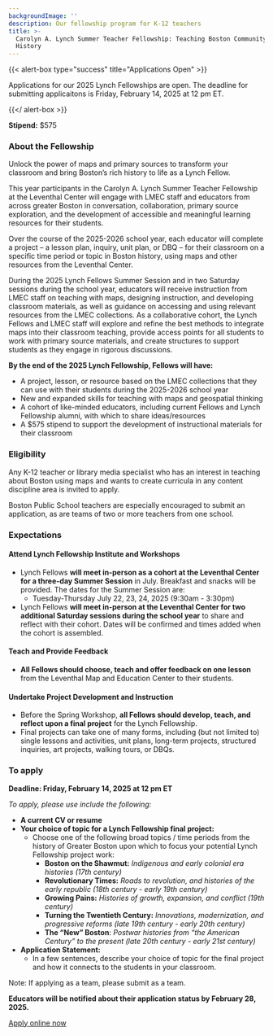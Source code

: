 ```yaml
---
backgroundImage: ''
description: Our fellowship program for K-12 teachers
title: >-
  Carolyn A. Lynch Summer Teacher Fellowship: Teaching Boston Community
  History
---
```


{{< alert-box type="success" title="Applications Open" >}}

Applications for our 2025 Lynch Fellowships are open. The deadline for submitting applicaitons is Friday, February 14, 2025 at 12 pm ET.

{{</ alert-box >}}

**Stipend:** $575

### About the Fellowship

Unlock the power of maps and primary sources to transform your classroom and bring Boston’s rich history to life as a Lynch Fellow. 

This year participants in the Carolyn A. Lynch Summer Teacher Fellowship at the Leventhal Center will engage with LMEC staff and educators from across greater Boston in conversation, collaboration, primary source exploration, and the development of accessible and meaningful learning resources for their students.  

Over the course of the 2025-2026 school year, each educator will complete a project – a lesson plan, inquiry, unit plan, or DBQ – for their classroom on a specific time period or topic in Boston history, using maps and other resources from the Leventhal Center. 

During the 2025 Lynch Fellows Summer Session and in two Saturday sessions during the school year, educators will receive instruction from LMEC staff on teaching with maps, designing instruction, and developing classroom materials, as well as guidance on accessing and using relevant resources from the LMEC collections. As a collaborative cohort, the Lynch Fellows and LMEC staff will explore and refine the best methods to integrate maps into their classroom teaching, provide access points for all students to work with primary source materials, and create structures to support students as they engage in rigorous discussions.

**By the end of the 2025 Lynch Fellowship, Fellows will have:**

- A project, lesson, or resource based on the LMEC collections that they can use with their students during the 2025-2026 school year
- New and expanded skills for teaching with maps and geospatial thinking
- A cohort of like-minded educators, including current Fellows and Lynch Fellowship alumni, with which to share ideas/resources
- A $575 stipend to support the development of instructional materials for their classroom


### Eligibility

Any K-12 teacher or library media specialist who has an interest in teaching about Boston using maps and wants to create curricula in any content discipline area is invited to apply. 

Boston Public School teachers are especially encouraged to submit an application, as are teams of two or more teachers from one school.

### Expectations

#### Attend Lynch Fellowship Institute and Workshops

- Lynch Fellows **will meet in-person as a cohort at the Leventhal Center for a three-day Summer Session** in July. Breakfast and snacks will be provided. The dates for the Summer Session are:
    - Tuesday-Thursday July 22, 23, 24, 2025 (9:30am - 3:30pm)
- Lynch Fellows **will meet in-person at the Leventhal Center for two additional Saturday sessions during the school year** to share and reflect with their cohort. Dates will be confirmed and times added when the cohort is assembled.

#### Teach and Provide Feedback

- **All Fellows should choose, teach and offer feedback on one lesson** from the Leventhal Map and Education Center to their students.

#### Undertake Project Development and Instruction

- Before the Spring Workshop, **all Fellows should develop, teach, and reflect upon a final project** for the Lynch Fellowship.
- Final projects can take one of many forms, including (but not limited to) single lessons and activities, unit plans, long-term projects, structured inquiries, art projects, walking tours, or DBQs.

### **To apply**

**Deadline: Friday, February 14, 2025 at 12 pm ET**

*To apply, please use include the following:*

- **A current CV or resume**
- **Your choice of topic for a Lynch Fellowship final project:**
    - Choose one of the following broad topics / time periods from the history of Greater Boston upon which to focus your potential Lynch Fellowship project work:
        - **Boston on the Shawmut:** *Indigenous and early colonial era histories (17th century)*
        - **Revolutionary Times:** *Roads to revolution, and histories of the early republic (18th century - early 19th century)*
        - **Growing Pains:** *Histories of growth, expansion, and conflict (19th century)*
        - **Turning the Twentieth Century:** *Innovations, modernization, and progressive reforms (late 19th century - early 20th century)*
        - **The “New” Boston**: *Postwar histories from “the American Century” to the present (late 20th century - early 21st century)*
- **Application Statement:**
    - In a few sentences, describe your choice of topic for the final project and how it connects to the students in your classroom.

Note: If applying as a team, please submit as a team.

**Educators will be notified about their application status by February 28, 2025.**

<a href="https://tally.so/r/wkKjEe" target="_blank" class="btn btn-lg btn-primary-outline">Apply online now</a>
